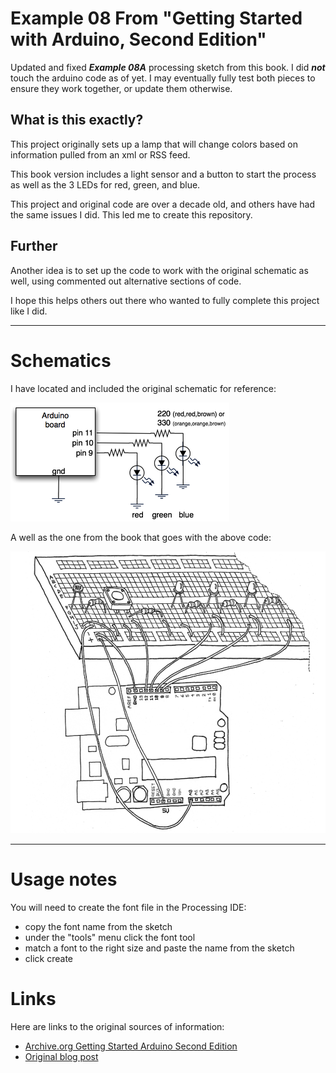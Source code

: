 # Example 08 From "Getting Started with Arduino, Second Edition"

Updated and fixed ***Example 08A*** processing sketch from this book. 
I did ***not*** touch the arduino code as of yet. I may eventually fully 
test both pieces to ensure they work together, or update them otherwise.

## What is this exactly?

This project originally sets up a lamp that will change colors based on information pulled from an xml or RSS feed. 

This book version includes a light sensor and a button to start the process as well as the 3 LEDs for red, green, and blue.

This project and original code are over a decade old, and others have had the same issues I did. This led me to create this repository.

## Further
Another idea is to set up the code to work with the original schematic as well, using commented out alternative sections of code.

I hope this helps others out there who wanted to fully complete this project like I did.

---

# Schematics

I have located and included the original schematic for reference:

![original](rgb_led_schematic.png)

A well as the one from the book that goes with the above code:

![station](book_schematic.png)

---

# Usage notes

You will need to create the font file in the  Processing IDE:

- copy the font name from the sketch
- under the "tools" menu click the font tool
- match a font to the right size and paste the name from the sketch
- click create


# Links

Here are links to the original sources of information:

- [Archive.org Getting Started Arduino Second Edition](https://dn790006.ca.archive.org/0/items/MassimoBanziGettingStartedWithArduinoMake2011/Massimo%20Banzi-Getting%20Started%20with%20Arduino%20-Make%20%282011%29.pdf)
- [Original blog post](https://todbot.com/blog/2006/10/23/diy-ambient-orb-with-arduino-update/)
